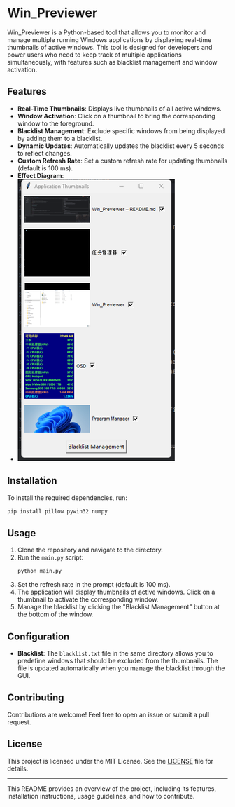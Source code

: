 # Win_Previewer

Win_Previewer is a Python-based tool that allows you to monitor and manage multiple running Windows applications by displaying real-time thumbnails of active windows. This tool is designed for developers and power users who need to keep track of multiple applications simultaneously, with features such as blacklist management and window activation.

## Features

- **Real-Time Thumbnails**: Displays live thumbnails of all active windows.
- **Window Activation**: Click on a thumbnail to bring the corresponding window to the foreground.
- **Blacklist Management**: Exclude specific windows from being displayed by adding them to a blacklist.
- **Dynamic Updates**: Automatically updates the blacklist every 5 seconds to reflect changes.
- **Custom Refresh Rate**: Set a custom refresh rate for updating thumbnails (default is 100 ms).
- **Effect Diagram**:
- ![img.png](res%2Fimg.png)

## Installation

To install the required dependencies, run:

```bash
pip install pillow pywin32 numpy
```

## Usage

1. Clone the repository and navigate to the directory.
2. Run the `main.py` script:
   ```bash
   python main.py
   ```
3. Set the refresh rate in the prompt (default is 100 ms).
4. The application will display thumbnails of active windows. Click on a thumbnail to activate the corresponding window.
5. Manage the blacklist by clicking the "Blacklist Management" button at the bottom of the window.

## Configuration

- **Blacklist**: The `blacklist.txt` file in the same directory allows you to predefine windows that should be excluded from the thumbnails. The file is updated automatically when you manage the blacklist through the GUI.

## Contributing

Contributions are welcome! Feel free to open an issue or submit a pull request.

## License

This project is licensed under the MIT License. See the [LICENSE](LICENSE) file for details.

---

This README provides an overview of the project, including its features, installation instructions, usage guidelines, and how to contribute.
